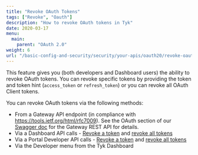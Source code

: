 ```yaml
---
title: "Revoke OAuth Tokens"
tags: ["Revoke", "Oauth"]
description: "How to revoke OAuth tokens in Tyk"
date: 2020-03-17
menu:
  main:
    parent: "OAuth 2.0"
weight: 6
url: "/basic-config-and-security/security/your-apis/oauth20/revoke-oauth-tokens"
---
```


This feature gives you (both developers and Dashboard users) the ability to revoke OAuth tokens. You can revoke specific tokens by providing the token and token hint (`access_token` or `refresh_token`) or you can revoke all OAuth Client tokens. 

You can revoke OAuth tokens via the following methods:

* From a Gateway API endpoint (in compliance with https://tools.ietf.org/html/rfc7009). See the OAuth section of our [Swagger doc](/docs/tyk-gateway-api/) for the Gateway REST API for details.
* Via a Dashboard API calls - [Revoke a token](/docs/tyk-apis/tyk-dashboard-api/oauth-key-management/#revoke-a-single-oauth-client-token) and [revoke all tokens](/docs/tyk-apis/tyk-dashboard-api/oauth-key-management/#revoke-all-oauth-client-tokens)
* Via a Portal Developer API calls - [Revoke a token](/docs/tyk-apis/tyk-portal-api/portal-developers/#revoke-a-single-oauth-client-token) and [revoke all tokens](/docs/tyk-apis/tyk-portal-api/portal-developers/#revoke-all-oauth-client-tokens)
* Via the Developer menu from the Tyk Dashboard

